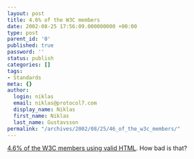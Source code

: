 ```yaml
---
layout: post
title: 4.6% of the W3C members
date: 2002-08-25 17:56:09.000000000 +00:00
type: post
parent_id: '0'
published: true
password: ''
status: publish
categories: []
tags:
- Standards
meta: {}
author:
  login: niklas
  email: niklas@protocol7.com
  display_name: Niklas
  first_name: Niklas
  last_name: Gustavsson
permalink: "/archives/2002/08/25/46_of_the_w3c_members/"
---
```

[4.6% of the W3C members using valid HTML](http://www.webstandards.org/buzz/archive/2002_08.html#a000076). How bad is that?

